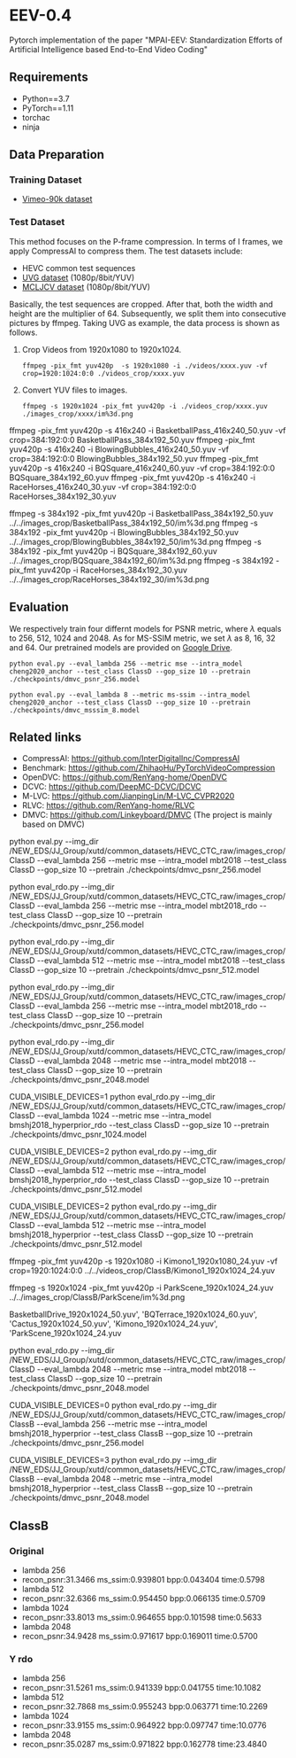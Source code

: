 # EEV-0.4
Pytorch implementation of the paper "MPAI-EEV: Standardization Efforts of Artificial Intelligence based End-to-End Video Coding"

## Requirements

- Python==3.7
- PyTorch==1.11
- torchac
- ninja

## Data Preparation

### Training Dataset

- [Vimeo-90k dataset](http://toflow.csail.mit.edu/)

### Test Dataset

This method focuses on the P-frame compression. In terms of I frames, we apply CompressAI to compress them. The test datasets include: 
-  HEVC common test sequences 
- [UVG dataset](http://ultravideo.cs.tut.fi/#testsequences_x) (1080p/8bit/YUV) 
- [MCLJCV dataset](http://mcl.usc.edu/mcl-jcv-dataset/) (1080p/8bit/YUV)

Basically, the test sequences are cropped. After that, both the width and height are the multiplier of 64. Subsequently, we split them into consecutive pictures by ffmpeg. Taking UVG as example, the data process is shown as follows. 

1. Crop Videos from 1920x1080 to 1920x1024.
    ```
    ffmpeg -pix_fmt yuv420p  -s 1920x1080 -i ./videos/xxxx.yuv -vf crop=1920:1024:0:0 ./videos_crop/xxxx.yuv
    ```
2. Convert YUV files to images.
    ```
    ffmpeg -s 1920x1024 -pix_fmt yuv420p -i ./videos_crop/xxxx.yuv ./images_crop/xxxx/im%3d.png
    ```

ffmpeg -pix_fmt yuv420p  -s 416x240 -i BasketballPass_416x240_50.yuv -vf crop=384:192:0:0 BasketballPass_384x192_50.yuv
ffmpeg -pix_fmt yuv420p  -s 416x240 -i BlowingBubbles_416x240_50.yuv -vf crop=384:192:0:0 BlowingBubbles_384x192_50.yuv
ffmpeg -pix_fmt yuv420p  -s 416x240 -i BQSquare_416x240_60.yuv -vf crop=384:192:0:0 BQSquare_384x192_60.yuv
ffmpeg -pix_fmt yuv420p  -s 416x240 -i RaceHorses_416x240_30.yuv -vf crop=384:192:0:0 RaceHorses_384x192_30.yuv


ffmpeg -s 384x192 -pix_fmt yuv420p -i BasketballPass_384x192_50.yuv ../../images_crop/BasketballPass_384x192_50/im%3d.png
ffmpeg -s 384x192 -pix_fmt yuv420p -i BlowingBubbles_384x192_50.yuv ../../images_crop/BlowingBubbles_384x192_50/im%3d.png
ffmpeg -s 384x192 -pix_fmt yuv420p -i BQSquare_384x192_60.yuv ../../images_crop/BQSquare_384x192_60/im%3d.png
ffmpeg -s 384x192 -pix_fmt yuv420p -i RaceHorses_384x192_30.yuv ../../images_crop/RaceHorses_384x192_30/im%3d.png

## Evaluation
We respectively train four differnt models for PSNR metric, where $\lambda$ equals to 256, 512, 1024 and 2048. As for MS-SSIM metric, we set $\lambda$ as 8, 16, 32 and 64. Our pretrained models are provided on [Google Drive](https://drive.google.com/drive/folders/16Ga9GRgydm1IIj6TNuP2xlxWrxZlD839?usp=sharing). 

    python eval.py --eval_lambda 256 --metric mse --intra_model cheng2020_anchor --test_class ClassD --gop_size 10 --pretrain ./checkpoints/dmvc_psnr_256.model

    python eval.py --eval_lambda 8 --metric ms-ssim --intra_model cheng2020_anchor --test_class ClassD --gop_size 10 --pretrain ./checkpoints/dmvc_msssim_8.model

## Related links
 * CompressAI: https://github.com/InterDigitalInc/CompressAI
 * Benchmark: https://github.com/ZhihaoHu/PyTorchVideoCompression
 * OpenDVC: https://github.com/RenYang-home/OpenDVC
 * DCVC: https://github.com/DeepMC-DCVC/DCVC
 * M-LVC: https://github.com/JianpingLin/M-LVC_CVPR2020
 * RLVC: https://github.com/RenYang-home/RLVC
 * DMVC: https://github.com/Linkeyboard/DMVC (The project is mainly based on DMVC)

python eval.py --img_dir /NEW_EDS/JJ_Group/xutd/common_datasets/HEVC_CTC_raw/images_crop/ClassD --eval_lambda 256 --metric mse --intra_model mbt2018 --test_class ClassD --gop_size 10 --pretrain ./checkpoints/dmvc_psnr_256.model


python eval_rdo.py --img_dir /NEW_EDS/JJ_Group/xutd/common_datasets/HEVC_CTC_raw/images_crop/ClassD --eval_lambda 256 --metric mse --intra_model mbt2018_rdo --test_class ClassD --gop_size 10 --pretrain ./checkpoints/dmvc_psnr_256.model


python eval_rdo.py --img_dir /NEW_EDS/JJ_Group/xutd/common_datasets/HEVC_CTC_raw/images_crop/ClassD --eval_lambda 512 --metric mse --intra_model mbt2018 --test_class ClassD --gop_size 10 --pretrain ./checkpoints/dmvc_psnr_512.model

python eval_rdo.py --img_dir /NEW_EDS/JJ_Group/xutd/common_datasets/HEVC_CTC_raw/images_crop/ClassD --eval_lambda 256 --metric mse --intra_model mbt2018_rdo --test_class ClassD --gop_size 10 --pretrain ./checkpoints/dmvc_psnr_256.model


python eval_rdo.py --img_dir /NEW_EDS/JJ_Group/xutd/common_datasets/HEVC_CTC_raw/images_crop/ClassD --eval_lambda 2048 --metric mse --intra_model mbt2018 --test_class ClassD --gop_size 10 --pretrain ./checkpoints/dmvc_psnr_2048.model


CUDA_VISIBLE_DEVICES=1 python eval_rdo.py --img_dir /NEW_EDS/JJ_Group/xutd/common_datasets/HEVC_CTC_raw/images_crop/ClassD --eval_lambda 1024 --metric mse --intra_model bmshj2018_hyperprior_rdo --test_class ClassD --gop_size 10 --pretrain ./checkpoints/dmvc_psnr_1024.model

CUDA_VISIBLE_DEVICES=2 python eval_rdo.py --img_dir /NEW_EDS/JJ_Group/xutd/common_datasets/HEVC_CTC_raw/images_crop/ClassD --eval_lambda 512 --metric mse --intra_model bmshj2018_hyperprior_rdo --test_class ClassD --gop_size 10 --pretrain ./checkpoints/dmvc_psnr_512.model


CUDA_VISIBLE_DEVICES=2 python eval_rdo.py --img_dir /NEW_EDS/JJ_Group/xutd/common_datasets/HEVC_CTC_raw/images_crop/ClassD --eval_lambda 512 --metric mse --intra_model bmshj2018_hyperprior --test_class ClassD --gop_size 10 --pretrain ./checkpoints/dmvc_psnr_512.model


ffmpeg -pix_fmt yuv420p  -s 1920x1080 -i Kimono1_1920x1080_24.yuv -vf crop=1920:1024:0:0 ../../videos_crop/ClassB/Kimono1_1920x1024_24.yuv

ffmpeg -s 1920x1024 -pix_fmt yuv420p -i ParkScene_1920x1024_24.yuv ../../images_crop/ClassB/ParkScene/im%3d.png

BasketballDrive_1920x1024_50.yuv', 'BQTerrace_1920x1024_60.yuv', 'Cactus_1920x1024_50.yuv',
                        'Kimono_1920x1024_24.yuv', 'ParkScene_1920x1024_24.yuv


python eval_rdo.py --img_dir /NEW_EDS/JJ_Group/xutd/common_datasets/HEVC_CTC_raw/images_crop/ClassD --eval_lambda 2048 --metric mse --intra_model mbt2018 --test_class ClassD --gop_size 10 --pretrain ./checkpoints/dmvc_psnr_2048.model


CUDA_VISIBLE_DEVICES=0 python eval_rdo.py --img_dir /NEW_EDS/JJ_Group/xutd/common_datasets/HEVC_CTC_raw/images_crop/ClassB --eval_lambda 256 --metric mse --intra_model bmshj2018_hyperprior --test_class ClassB --gop_size 10 --pretrain ./checkpoints/dmvc_psnr_256.model

CUDA_VISIBLE_DEVICES=3 python eval_rdo.py --img_dir /NEW_EDS/JJ_Group/xutd/common_datasets/HEVC_CTC_raw/images_crop/ClassB --eval_lambda 2048 --metric mse --intra_model bmshj2018_hyperprior --test_class ClassB --gop_size 10 --pretrain ./checkpoints/dmvc_psnr_2048.model

## ClassB
### Original
* lambda 256
* recon_psnr:31.3466 ms_ssim:0.939801 bpp:0.043404 time:0.5798
* lambda 512
* recon_psnr:32.6366 ms_ssim:0.954450 bpp:0.066135 time:0.5709
* lambda 1024
* recon_psnr:33.8013 ms_ssim:0.964655 bpp:0.101598 time:0.5633
* lambda 2048
* recon_psnr:34.9428 ms_ssim:0.971617 bpp:0.169011 time:0.5700

### Y rdo
* lambda 256
* recon_psnr:31.5261 ms_ssim:0.941339 bpp:0.041755 time:10.1082
* lambda 512
* recon_psnr:32.7868 ms_ssim:0.955243 bpp:0.063771 time:10.2269
* lambda 1024
* recon_psnr:33.9155 ms_ssim:0.964922 bpp:0.097747 time:10.0776
* lambda 2048
* recon_psnr:35.0287 ms_ssim:0.971822 bpp:0.162778 time:23.4840
